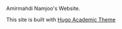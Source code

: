 Amirmahdi Namjoo's Website.

This site is built with [Hugo Academic Theme](https://github.com/wowchemy/starter-hugo-academic)
